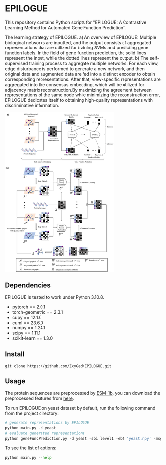 # EPILOGUE
This repository contains Python scripts for "EPILOGUE: A Contrastive Learning Method for Automated Gene Function Prediction". 

The learning strategy of EPILOGUE. a) An overview of EPILOGUE: Multiple biological networks are inputted, and the output consists of aggregated representations that are utilized for training SVMs and predicting gene function labels. In the field of gene function prediction, the solid lines represent the input, while the dotted lines represent the output. b) The self-supervised training process to aggregate multiple networks. For each view, edge disturbance is performed to generate a new network, and then original data and augmented data are fed into a distinct encoder to obtain corresponding representations. After that, view-specific representations are aggregated into the consensus embedding, which will be utilized for adjacency matrix reconstruction.By maximizing the agreement between representations of the same node while minimizing the reconstruction error, EPILOGUE dedicates itself to obtaining high-quality representations with discriminative information.
<!-- ![epilogue](flow.png) -->
<!-- <div align=center>  
<img src="flow.png" alt="epilogue" width="70%"/>
</div> -->
<img src="flow.png" alt="epilogue" width="70%"/>

## Dependencies
EPILOGUE is tested to work under Python 3.10.8.

- pytorch == 2.0.1
- torch-geometric == 2.3.1
- cupy == 12.1.0
- cuml == 23.6.0
- numpy == 1.24.1
- scipy == 1.11.1
- scikit-learn == 1.3.0

## Install

```git
git clone https://github.com/ZxyGed/EPILOGUE.git
```

## Usage
The protein sequences are preprocessed by [ESM-1b](https://github.com/facebookresearch/esm), you can download the preprocessed features from [here](https://pan.baidu.com/s/1xxnXRND6YNFFxLKLZtVlFg?pwd=1234).

To run EPILOGUE on yeast dataset by default, run the following command from the project directory:
```python 
# generate representations by EPILOGUE
python main.py -d yeast 
# evaluate generated representations
python geneFuncPrediction.py -d yeast -sbi level1 -ebf 'yeast.npy' -msg 'evaluation on yeast dataset' 
```
To see the list of options:
```python
python main.py --help
```